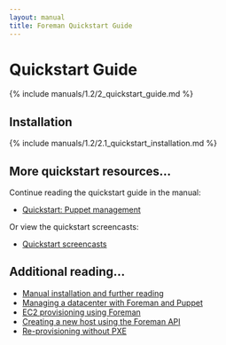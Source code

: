 ```yaml
---
layout: manual
title: Foreman Quickstart Guide
---
```


# Quickstart Guide

{% include manuals/1.2/2_quickstart_guide.md %}

## Installation

{% include manuals/1.2/2.1_quickstart_installation.md %}

## More quickstart resources...

Continue reading the quickstart guide in the manual:

* [Quickstart: Puppet management](/manuals/1.2/index.html#2.2PuppetManagement)

Or view the quickstart screencasts:

* [Quickstart screencasts](/media.html#screencasts)

## Additional reading...

* [Manual installation and further reading](/manuals/1.2/index.html)
* [Managing a datacenter with Foreman and Puppet](http://engineering.yakaz.com/managing-an-infrastructure-datacenter-with-foreman-and-puppet.html)
* [EC2 provisioning using Foreman](http://blog.theforeman.org/2012/05/ec2-provisioning-using-foreman.html)
* [Creating a new host using the Foreman API](http://blog.theforeman.org/2012/01/creating-new-host-using-foreman-api.html)
* [Re-provisioning without PXE](http://blog.theforeman.org/2012/01/re-provision-host-without-pxeboot.html)
